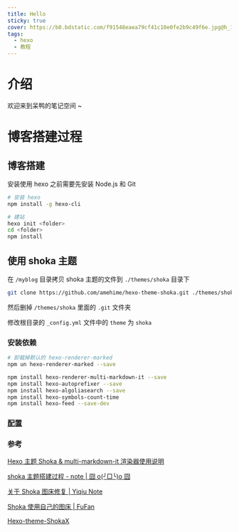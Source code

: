```yaml
---
title: Hello
sticky: true
cover: https://b0.bdstatic.com/f91548eaea79cf41c10e0fe2b9c49f6e.jpg@h_1280
tags:
  - hexo
  - 教程
---
```


# 介绍

欢迎来到呆鸭的笔记空间 ~

# 博客搭建过程

## 博客搭建

安装使用 hexo 之前需要先安装 Node.js 和 Git

```sh
# 安装 hexo
npm install -g hexo-cli

# 建站
hexo init <folder>
cd <folder>
npm install
```

## 使用 shoka 主题

在 `/myblog` 目录拷贝 shoka 主题的文件到 `./themes/shoka` 目录下

```sh
git clone https://github.com/amehime/hexo-theme-shoka.git ./themes/shoka
```

然后删掉 `/themes/shoka` 里面的 `.git` 文件夹

修改根目录的 `_config.yml` 文件中的 `theme` 为 `shoka`

### 安装依赖

```sh
# 卸载掉默认的 hexo-renderer-marked
npm un hexo-renderer-marked --save

npm install hexo-renderer-multi-markdown-it --save
npm install hexo-autoprefixer --save
npm install hexo-algoliasearch --save
npm install hexo-symbols-count-time
npm install hexo-feed --save-dev
```

### [配置](https://shoka.lostyu.me/computer-science/note/theme-shoka-doc/dependents/)

### 参考

[Hexo 主题 Shoka & multi-markdown-it 渲染器使用说明](https://shoka.lostyu.me/computer-science/note/theme-shoka-doc/)

[shoka 主题搭建过程 - note | 囧 o(╯□╰)o 囧](https://blog.twinkling.top/2023/11/16/note/shoka%20主题搭建过程/)

[关于 Shoka 图床修复 | Yiqiu Note](https://ui123456ax.github.io/2023/06/23/02_Shoka图床修复/)

[Shoka 使用自己的图床 | FuFan](https://fufan1025.github.io/2024/03/07/Shoka使用自己的图床/)

[Hexo-theme-ShokaX](https://docs.kaitaku.xyz/)
